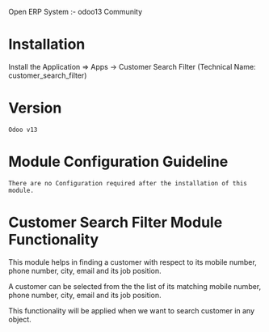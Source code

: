 Open ERP System :- odoo13 Community


Installation 
============

Install the Application => Apps -> Customer Search Filter (Technical Name: customer_search_filter)


Version
========

	Odoo v13


Module Configuration Guideline
================================

	There are no Configuration required after the installation of this module.


Customer Search Filter Module Functionality
================================================

This module helps in finding a customer with respect to its mobile number, phone number, city, 
email and its job position.

A customer can be selected from the the list of its matching mobile number, phone number, city, email and its job position.

This functionality will be applied when we want to search customer in any object.
